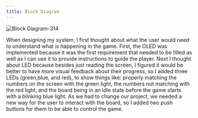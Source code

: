 ```yaml
---
title: Block Diagram
---
```



![Block Diagram-314](https://github.com/user-attachments/assets/443333b7-afce-4458-8842-a428e113dbca)

When designing my system, I first thought about what the user would need to understand what is happening in the game. First, the OLED was implemented because it was the first requirement that needed to be filled as well as I can use it to provide instructions to guide the player. Next I thought about LED because besides just reading the screen, I figured it would be better to have more visual feedback about their progress, so I added three LEDs (green,blue, and red), to show things like: properly matching the numbers on the screen with the green light, the numbers not matching with the red light, and the board being in an idle state before the game starts with a blinking blue light. As we had to change our project, we needed a new way for the user to interact with the board, so I added two push buttons for them to be able to control the game.
